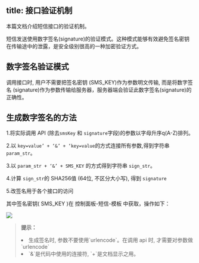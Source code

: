 title: 接口验证机制
---

本篇文档介绍短信接口的验证机制。

短信发送使用数字签名(signature)的验证模式。这种模式能够有效避免签名密钥在传输途中的泄露，是安全级别很高的一种加密验证方式。

## 数字签名验证模式

调用接口时, 用户不需要把签名密钥 (SMS_KEY)作为参数明文传输, 而是将数字签名 (signature)作为参数传输给服务器，服务器端会验证此数字签名(signature)的正确性。

## 生成数字签名的方法

1.将实际调用 API (除去`smsKey` 和 `signature`字段)的参数以字母升序q(A-Z)排列。

2.以 `key=value’ + ‘&’ + ‘key=value`的方式连接所有参数,得到字符串 `param_str`。

3.以 `param_str + ‘&’ + SMS_KEY` 的方式得到字符串 `sign_str`。

4.计算 `sign_str`的 SHA256值 (64位, 不区分大小写), 得到 `signature`

5.改签名用于各个接口的访问

其中签名密钥( SMS_KEY )在 控制面板-短信-模板 中获取，操作如下：

![](/images/smssecretkey.png)

<blockquote class="notice">
  <p><strong>提示：</strong></p>
  <li>生成签名时, 参数不要使用`urlencode`。在调用 api 时, 才需要对参数做 `urlencode`</li>
  <li>`&`是代码中使用的连接符, `+`是文档显示之用。</li>
</blockquote>




